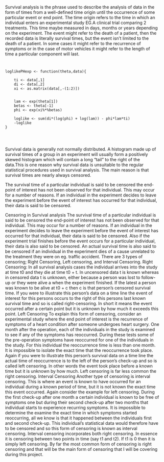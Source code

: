Survival analysis is the phrase used to describe the analysis of data in the form of times from a well-defined time origin until the 
occurrence of some particular event or end point. The time origin refers to the time in which an individual enters an experimental 
study EG.A clinical trial comparing 2 treatments. This time maybe measured in days, months or years depending on the experiment. 
The event might refer to the death of a patient, then the recorded data is literally survival times, 
but the event isn’t limited to the death of a patient. In some cases it might refer to the recurrence of symptoms or in
the case of motor vehicles it might refer to the length of time a particular component will last. 

<pre><code>
 
loglikePHexp <- function(theta,data){

    ti <- data[,1]
    di <- data[,2]
    xi <- as.matrix(data[,-(1:2)])


    lam <- exp(theta[1])
    betas <- theta[-1]
    phi <- exp(xi%*%betas)

    loglike <- sum(di*(log(phi) + log(lam)) - phi*lam*ti)
    -loglike
}

 

</code></pre>




Survival data is generally not normally distributed. A histogram made up of survival times of a group in an experiment
will usually form a positively skewed histogram which will contain a long “tail” to the right of the data.This is one 
reason why survival data is unsuitable to the regular statistical procedures used in survival analysis. The main reason
is that survival times are nearly always censored.

The survival time of a particular individual is said to be censored the end-point of interest has not been observed for
that individual. This may occur for a number of reasons. If an individual in the experiment decides to leave the experiment
before the event of interest has occurred for that individual, their data is said to be censored.  
 
Censoring in Survival analysis
The survival time of a particular individual is said to be censored the end-point of interest has not been observed for that individual. This may occur for a number of reasons. If an individual in the experiment decides to leave the experiment before the event of interest has occurred for that individual, their data is said to be censored. Also if the experiment trial finishes before the event occurs for a particular individual, their data is also said to be censored. An actual survival time is also said to be censored if an individual in the experiment dies of a cause unrelated to the treatment they were on eg. traffic accident.
There are 3 types of censoring; Right Censoring, Left censoring, and Interval Censoring.
Right Censoring:
In all survival analysis cases the individual arrives into the study at time t0 and they die at time t0 + t. In uncensored data t is known whereas in censored data t is unknown, either because a person was lost to follow-up or they were alive a when the experiment finished. If the latest a person was known to be alive at t0 + c then c is that person’s censored survival time.  If you were to illustrate this person’s data on a time line the event of interest for this persons occurs to the right of this persons last known survival time and so is called right-censoring. In short it means the event occurred after a certain point but it is unknown by how much it exceeds this point.
Left Censoring
To explain this form of censoring, consider an experimental study where the end point of interest is the recurrence of symptoms of a heart condition after someone undergoes heart surgery. One month after the operation, each of the individuals in the study is examined to see if any of the symptoms has reoccurred. During these tests some of the pre-operation symptoms have reoccurred for one of the individuals in the study. For this individual the reoccurrence time is less than one month. It is impossible to isolate the exact time that the reoccurrence took place. Again if you were to illustrate this person’s survival data on a time line the actual time of reoccurrence is to the left  of the person’s check-up and so is called left censoring.  In other words the event took place before a known time but it is unknown by how much.  Left censoring is far less common the right censoring.
Interval Censoring
Another type of censoring is interval censoring. This is where an event is known to have occurred for an individual during a known period of time, but it is not known the exact time this event occurred. Again consider the example for left censoring. During the first check-up after one month a certain individual is known to be free of symptoms one but during their second check-up after two months that individual starts to experience recurring symptoms. It is impossible to determine the examine the exact time in which symptoms started reoccurring, all we know is that it happened between the individuals first and second check-up. This individual’s statistical data would therefore have to be censored and so this form of censoring is known as interval censoring.  Interval censoring incorporates both right censoring. In essence it is censoring between two points in time (say t1 and t2). If t1 is 0 then it is simply left censoring.
By far the most common form of censoring is right censoring and that will be the main form of censoring that I will be covering during this project.

  
       
       
   
     

